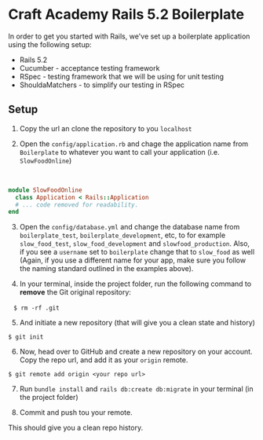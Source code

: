 # Craft Academy Rails 5.2 Boilerplate

In order to get you started with Rails, we've set up a boilerplate application using the following setup:
* Rails 5.2
* Cucumber - acceptance testing framework
* RSpec - testing framework that we will be using for unit testing
* ShouldaMatchers - to simplify our testing in RSpec


## Setup

1. Copy the url an clone the repository to you `localhost`

2. Open the `config/application.rb` and chage the application name from `Boilerplate` to whatever you want to call your application (i.e. `SlowFoodOnline`) 

  
  ```ruby
  module SlowFoodOnline
    class Application < Rails::Application
    # ... code removed for readability.
  end
  ```
 
3. Open the `config/database.yml` and change the database name from `boilerplate_test`, `boilerplate_development`, etc, to for example `slow_food_test`, `slow_food_development` and `slowfood_production`. Also, if you see a `username` set to `boilerplate` change that to `slow_food` as well (Again, if you use a different name for your app, make sure you follow the naming standard outlined in the examples above).

4. In your terminal, inside the project folder, run the following command to **remove** the Git original repository: 

  ```
  $ rm -rf .git
  ```
  
5. And initiate a new repository (that will give you a clean state and history)
 
  ```
  $ git init
  ```
 
6. Now, head over to GitHub and create a new repository on your account. Copy the repo url, and add it as your `origin` remote.

  ```
  $ git remote add origin <your repo url>
  ```
 
7. Run `bundle install` and `rails db:create db:migrate` in your terminal (in the project folder)

8. Commit and push tou your remote.
  
This should give you a clean repo history.
